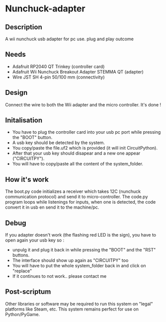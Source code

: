 # Nunchuck-adapter

## Description
A wii nunchuck usb adapter for pc use.
plug and play outcome

## Needs
- Adafruit RP2040 QT Trinkey (controller card)
- Adafruit Wii Nunchuck Breakout Adapter STEMMA QT (adapter)
- Wire JST SH 4-pin 50/100 mm  (connectivity)

## Design
Connect the wire to both the Wii adapter and the micro controller.
It's done !

## Initalisation
- You have to plug the controller card into your usb pc port while pressing the "BOOT" button.
- A usb key should be detected by the system.
- You copy/paste the file.uf2 which is provided (it will init CircuitPython).
- After that your usb key should disapear and a new one appear ("CIRCUITPY").
- You will have to copy/paste all the content of the system_folder.

## How it's work
The boot.py code initializes a receiver which takes 12C (nunchuck communication protocol) and send it to micro-controller.
The code.py program loops while listenings for inputs, when one is detected, the code convert it in usb en send it to the machine/pc.

## Debug
If you adapter doesn't work (the flashing red LED is the sign), you have to open again your usb key so :
- unpulg it and plug it back in while pressing the "BOOT" and the "RST" buttons.
- The interface should show up again as "CIRCUITPY" too
- You will have to put the whole system_folder back in and click on "replace"
- If it continues to not work.. please contact me

## Post-scriptum
Other libraries or software may be required to run this system on "legal" platforms like Steam, etc.
This system remains perfect for use on Python/PyGame.
